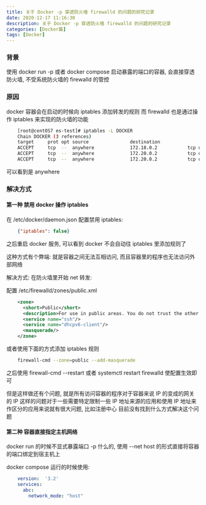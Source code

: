 ```yaml
---
title: 关于 Docker -p 穿透防火墙 firewalld 的问题的研究记录
date: 2020-12-17 11:16:30
description: 关于 Docker -p 穿透防火墙 firewalld 的问题的研究记录
categories: [Docker篇]
tags: [Docker]
---
```


<!-- more -->
### 背景
使用 docker run -p 或者 docker compose 启动暴露的端口的容器, 会直接穿透防火墙, 不受系统防火墙的 firewalld 的管控

### 原因
docker 容器会在启动的时候向 iptables 添加转发的规则
而 firewalld 也是通过操作 iptables 来实现的防火墙的功能

```bash
    [root@centOS7 es-test]# iptables -L DOCKER
    Chain DOCKER (3 references)
    target     prot opt source               destination         
    ACCEPT     tcp  --  anywhere             172.18.0.2           tcp dpt:xic
    ACCEPT     tcp  --  anywhere             172.20.0.2           tcp dpt:vrace
    ACCEPT     tcp  --  anywhere             172.20.0.2           tcp dpt:wap-wsp

```

可以看到是 anywhere


### 解决方式

#### 第一种 禁用 docker 操作 iptables
在 /etc/docker/daemon.json 配置禁用 iptables: 

```json
    {"iptables": false}

```

之后重启 docker 服务, 可以看到 docker 不会自动往 iptables 里添加规则了


这种方式有个弊端: 就是容器之间无法互相访问, 而且容器里的程序也无法访问外部网络

解决方式:
在防火墙里开始 net 转发:

配置 /etc/firewalld/zones/public.xml

```xml
    <zone>
      <short>Public</short>
      <description>For use in public areas. You do not trust the other computers on networks to not harm your computer. Only selected incoming connections are accepted.</description>
      <service name="ssh"/>
      <service name="dhcpv6-client"/>
      <masquerade/> 
    </zone>
```

或者使用下面的方式添加 iptables 规则

```bash 
    firewall-cmd --zone=public --add-masquerade
```

之后使用 firewall-cmd --restart 或者 systemctl restart firewalld 使配置生效即可

但是这样做还有个问题, 就是所有访问容器的程序对于容器来说 IP 的变成的网关的 IP
这样的问题对于一些需要特定限制一些 IP 地址来源的应用和使用 IP 地址来作区分的应用来说就有很大问题, 比如注册中心
目前没有找到什么方式解决这个问题

#### 第二种 容器直接指定主机网络
docker run 的时候不显式暴露端口 -p 什么的, 使用 --net host 的形式直接将容器的端口绑定到宿主机上

docker compose 运行的时候使用:

```yaml
    version:  '3.2'
    services:
      abc:
        network_mode: "host"
```
